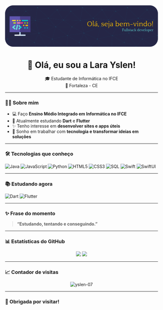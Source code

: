 ![Header](./githubbanner.png)


<h1 align="center">🌟 Olá, eu sou a Lara Yslen!</h1>

<p align="center">
🎓 Estudante de Informática no IFCE <br>
📍 Fortaleza - CE
</p>

---

### 👩‍💻 Sobre mim

- 💻 Faço **Ensino Médio Integrado em Informática no IFCE**
- 🌱 Atualmente estudando **Dart** e **Flutter**
- ✨ Tenho interesse em **desenvolver sites e apps úteis**
- 🎯 Sonho em trabalhar com **tecnologia e transformar ideias em soluções**

---

### 🛠️ Tecnologias que conheço

![Java](https://img.shields.io/badge/Java-ED8B00?style=for-the-badge&logo=java&logoColor=white)
![JavaScript](https://img.shields.io/badge/JavaScript-F7DF1E?style=for-the-badge&logo=javascript&logoColor=black)
![Python](https://img.shields.io/badge/Python-3670A0?style=for-the-badge&logo=python&logoColor=yellow)
![HTML5](https://img.shields.io/badge/HTML5-E34F26?style=for-the-badge&logo=html5&logoColor=white)
![CSS3](https://img.shields.io/badge/CSS3-1572B6?style=for-the-badge&logo=css3&logoColor=white)
![SQL](https://img.shields.io/badge/SQL-336791?style=for-the-badge&logo=postgresql&logoColor=white)
![Swift](https://img.shields.io/badge/Swift-FA7343?style=for-the-badge&logo=swift&logoColor=white)
![SwiftUI](https://img.shields.io/badge/SwiftUI-000000?style=for-the-badge&logo=swift&logoColor=white)

---

### 📚 Estudando agora

![Dart](https://img.shields.io/badge/Dart-0175C2?style=for-the-badge&logo=dart&logoColor=white)
![Flutter](https://img.shields.io/badge/Flutter-02569B?style=for-the-badge&logo=flutter&logoColor=white)

---

### ✨ Frase do momento

> **“Estudando, tentando e conseguindo.”**

---

### 📊 Estatísticas do GitHub

<div align="center">
  <img height="180em" src="https://github-readme-stats.vercel.app/api?username=yslen-07&show_icons=true&theme=radical&hide=contribs&count_private=true"/>
  <img height="180em" src="https://github-readme-stats.vercel.app/api/top-langs/?username=yslen-07&layout=compact&theme=radical"/>
</div>

---

### 📈 Contador de visitas

<p align="center">
  <img src="https://komarev.com/ghpvc/?username=yslen-07&label=Visualizações&color=blue&style=flat" alt="yslen-07" />
</p>

---

### 💖 Obrigada por visitar!

